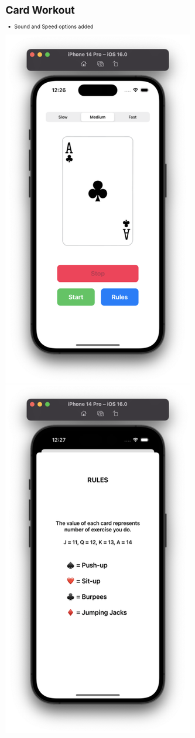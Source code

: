 # Card Workout

- Sound and Speed options added

![ss1](./screenshots/01.png)
![ss2](./screenshots/02.png)
